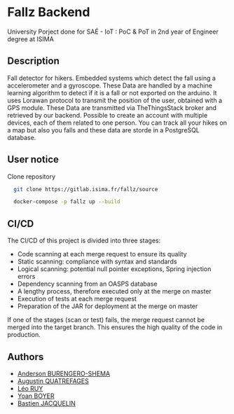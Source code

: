 # Fallz Backend

University Porject done for SAÉ - IoT : PoC & PoT in 2nd year of Engineer degree at ISIMA

## Description

Fall detector for hikers. Embedded systems which detect the fall using a accelerometer and a gyroscope. These Data are handled by a machine learning algorithm to detect if it is a fall or not exported on the arduino.
It uses Lorawan protocol to transmit the position of the user, obtained with a GPS module. These Data are transmitted via TheThingsStack broker and retrieved by our backend. Possible to create an account with multiple devices, each of them related to one person. You can track all your hikes on a map but also you falls and these data are storde in a PostgreSQL database.

## User notice

Clone repository

```bash
  git clone https://gitlab.isima.fr/fallz/source
```

```bash
  docker-compose -p fallz up --build 
```

## CI/CD

The CI/CD of this project is divided into three stages:

- Code scanning at each merge request to ensure its quality
- Static scanning: compliance with syntax and standards
- Logical scanning: potential null pointer exceptions, Spring injection errors
- Dependency scanning from an OASPS database
- A lengthy process, therefore executed only at the merge on master
- Execution of tests at each merge request
- Preparation of the JAR for deployment at the merge on master

If one of the stages (scan or test) fails, the merge request cannot be merged into the target branch.
This ensures the high quality of the code in production.

## Authors

- [Anderson BURENGERO-SHEMA](https://gitlab.isima.fr/anburenger)
- [Augustin QUATREFAGES](https://gitlab.isima.fr/auquatrefa)
- [Léo RUY](https://gitlab.isima.fr/leruy)
- [Yoan BOYER](https://gitlab.isima.fr/yoboyer)
- [Bastien JACQUELIN](https://github.com/Basuw)
